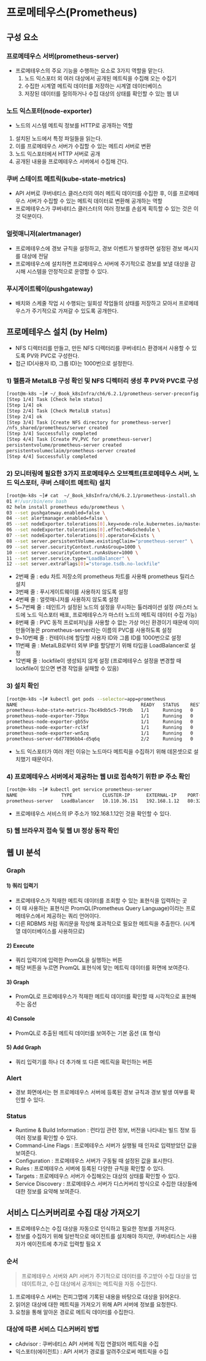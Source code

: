 # 프로메테우스(Prometheus)
## 구성 요소
### 프로메테우스 서버(prometheus-server)
- 프로메테우스의 주요 기능을 수행하는 요소로 3가지 역할을 맡는다.
  1) 노드 익스포터 외 여러 대상에서 공개된 메트릭을 수집해 오는 수집기
  2) 수집한 시계열 메트릭 데이터를 저장하는 시계열 데이터베이스
  3) 저장된 데이터를 질의하거나 수집 대상의 상태를 확인할 수 있는 웹 UI


### 노드 익스포터(node-exporter)
- 노드의 시스템 메트릭 정보를 HTTP로 공개하는 역할
1. 설치된 노드에서 특정 파일들을 읽는다.
2. 이를 프로메테우스 서버가 수집할 수 있는 메트리 서버로 변환
3. 노드 익스포터에서 HTTP 서버로 공개
4. 공개된 내용을 프로메테우스 서버에서 수집해 간다.

### 쿠버 스테이트 메트릭(kube-state-metrics)
- API 서버로 쿠버네티스 클러스터의 여러 메트릭 데이터를 수집한 후, 이를 프로메테우스 서버가 수집할 수 있는 메트릭 데이터로 변환해 공개하는 역할
- 프로메테우스가 쿠버네티스 클러스터의 여러 정보를 손쉽게 획득할 수 있는 것은 이것 덕분이다.

### 얼럿매니저(alertmanager)
- 프로메테우스에 경보 규칙을 설정하고, 경보 이벤트가 발생하면 설정된 경보 메시지를 대상에 전달
- 프로메테우스에 설치하면 프로메테우스 서버에 주기적으로 경보를 보낼 대상을 감시해 시스템을 안정적으로 운영할 수 있다.

### 푸시게이트웨이(pushgateway)
- 배치와 스케줄 작업 시 수행되는 일회성 작업들의 상태를 저장하고 모아서 프로메테우스가 주기적으로 가져갈 수 있도록 공개한다.

## 프로메테우스 설치 (by Helm)
- NFS 디렉터리를 만들고, 만든 NFS 디렉터리를 쿠버네티스 환경에서 사용할 수 있도록 PV와 PVC로 구성한다.
- 접근 ID(사용자 ID, 그룹 ID)는 1000번으로 설정한다.

### 1) 헬름과 MetalLB 구성 확인 및 NFS 디렉터리 생성 후 PV와 PVC로 구성
```bash
[root@m-k8s ~]# ~/_Book_k8sInfra/ch6/6.2.1/prometheus-server-preconfig.sh
[Step 1/4] Task [Check helm status]
[Step 1/4] ok
[Step 2/4] Task [Check MetalLB status]
[Step 2/4] ok
[Step 3/4] Task [Create NFS directory for prometheus-server]
/nfs_shared/prometheus/server created
[Step 3/4] Successfully completed
[Step 4/4] Task [Create PV,PVC for prometheus-server]
persistentvolume/prometheus-server created
persistentvolumeclaim/prometheus-server created
[Step 4/4] Successfully completed
```

### 2) 모니터링에 필요한 3가지 프로메테우스 오브젝트(프로메테우스 서버, 노드 익스포터, 쿠버 스테이트 메트릭) 설치
```bash
[root@m-k8s ~]# cat  ~/_Book_k8sInfra/ch6/6.2.1/prometheus-install.sh
01 #!/usr/bin/env bash
02 helm install prometheus edu/prometheus \
03 --set pushgateway.enabled=false \
04 --set alertmanager.enabled=false \
05 --set nodeExporter.tolerations[0].key=node-role.kubernetes.io/master \
06 --set nodeExporter.tolerations[0].effect=NoSchedule \
07 --set nodeExporter.tolerations[0].operator=Exists \
08 --set server.persistentVolume.existingClaim="prometheus-server" \
09 --set server.securityContext.runAsGroup=1000 \
10 --set server.securityContext.runAsUser=1000 \
11 --set server.service.type="LoadBalancer" \
12 --set server.extraFlags[0]="storage.tsdb.no-lockfile"
```

- 2번째 줄 : edu 차트 저장소의 prometheus 차트를 사용해 prometheus 릴리스 설치
- 3번째 줄 : 푸시게이트웨이를 사용하지 않도록 설정
- 4번째 줄 : 얼럿매니저를 사용하지 않도록 설정
- 5~7번째 줄 : 테인트가 설정된 노드의 설정을 무시하는 톨러레이션 설정 (마스터 노드에 노드 익스포터 배포, 프로메테우스가 마스터 노드의 메트릭 데이터 수집 가능)
- 8번째 줄 : PVC 동적 프로비저닝을 사용할 수 없는 가상 머신 환경이기 때문에 이미 만들어놓은 prometheus-server라는 이름의 PVC를 사용하도록 설정
- 9~10번째 줄 : 컨테이너에 할당할 사용자 ID와 그룹 ID를 1000번으로 설정
- 11번째 줄 : MetalLB로부터 외부 IP를 할당받기 위해 타입을 LoadBalancer로 설정
- 12번째 줄 : lockfile이 생성되지 않게 설정 (프로메테우스 설정을 변경할 때 lockfile이 있으면 변경 작업을 실패할 수 있음)

### 3) 설치 확인
```bash
[root@m-k8s ~]# kubectl get pods --selector=app=prometheus
NAME                                             READY   STATUS    RESTARTS   AGE
prometheus-kube-state-metrics-7bc49db5c5-79tdb   1/1     Running   0          74s
prometheus-node-exporter-759px                   1/1     Running   0          74s
prometheus-node-exporter-gb55v                   1/1     Running   0          74s
prometheus-node-exporter-rclkf                   1/1     Running   0          74s
prometheus-node-exporter-wn5zq                   1/1     Running   0          74s
prometheus-server-6d77896bb4-d5q6q               2/2     Running   0          74s
```
- 노드 익스포터가 여러 개인 이유는 노드마다 메트릭을 수집하기 위해 데몬셋으로 설치했기 때문이다.

### 4) 프로메테우스 서버에서 제공하는 웹 UI로 접속하기 위한 IP 주소 확인
```bash
[root@m-k8s ~]# kubectl get service prometheus-server
NAME                TYPE           CLUSTER-IP      EXTERNAL-IP    PORT(S)        AGE
prometheus-server   LoadBalancer   10.110.36.151   192.168.1.12   80:32379/TCP   2m26s
```
- 프로메테우스 서비스의 IP 주소가 192.168.1.12인 것을 확인할 수 있다.

### 5) 웹 브라우저 접속 및 웹 UI 정상 동작 확인



## 웹 UI 분석
### Graph
#### 1) 쿼리 입력기
- 프로메테우스가 적재한 메트릭 데이터를 조회할 수 있는 표현식을 입력하는 곳
- 이 때 사용하는 표현식은 PromQL(Prometheus Query Language)이라는 프로메테우스에서 제공하는 쿼리 언어이다.
- 다른 RDBMS 처럼 쿼리문을 작성해 효과적으로 필요한 메트릭을 추출한다. (시계열 데이터베이스를 사용하므로)

#### 2) Execute
- 쿼리 입력기에 입력한 PromQL을 실행하는 버튼
- 해당 버튼을 누르면 PromQL 표현식에 맞는 메트릭 데이터를 화면에 보여준다.

#### 3) Graph
- PromQL로 프로메테우스가 적재한 메트릭 데이터를 확인할 때 시각적으로 표현해주는 옵션

#### 4) Console
- PromQL로 추출된 메트릭 데이터를 보여주는 기본 옵션 (표 형식)

#### 5) Add Graph
- 쿼리 입력기를 하나 더 추가해 또 다른 메트릭을 확인하는 버튼


### Alert
- 경보 화면에서는 현 프로메테우스 서버에 등록된 경보 규칙과 경보 발생 여부를 확인할 수 있다.

### Status
- Runtime & Build Information : 런타임 관련 정보, 버전을 나타내는 빌드 정보 등 여러 정보를 확인할 수 있다.
- Command-Line Flags : 프로메테우스 서버가 실행될 때 인자로 입력받았던 값을 보여준다.
- Configuration : 프로메테우스 서버가 구동될 때 설정된 값을 표시한다.
- Rules : 프로메테우스 서버에 등록된 다양한 규칙을 확인할 수 있다.
- Targets : 프로메테우스 서버가 수집해오는 대상의 상태를 확인할 수 있다.
- Service Discovery : 프로메테우스 서버가 디스커버리 방식으로 수집한 대상들에 대한 정보를 요약해 보여준다.

## 서비스 디스커버리로 수집 대상 가져오기
- 프로메테우스는 수집 대상을 자동으로 인식하고 필요한 정보를 가져온다.
- 정보를 수집하기 위해 일반적으로 에이전트를 설치해야 하지만, 쿠버네티스는 사용자가 에이전트에 추가로 입력할 필요 X

### 순서
> 프로메테우스 서버와 API 서버가 주기적으로 데이터를 주고받아 수집 대상을 업데이트하고, 수집 대상에서 공개되는 메트릭을 자동 수집한다.
1. 프로메테우스 서버는 컨피그맵에 기록된 내용을 바탕으로 대상을 읽어온다.
2. 읽어온 대상에 대한 메트릭을 가져오기 위해 API 서버에 정보를 요청한다.
3. 요청을 통해 알아온 경로로 메트릭 데이터를 수집한다.

### 대상에 따른 서비스 디스커버리 방법
- cAdvisor : 쿠버네티스 API 서버에 직접 연결되어 메트릭을 수집
- 익스포터(에이전트) : API 서버가 경로를 알려주으로써 메트릭을 수집








